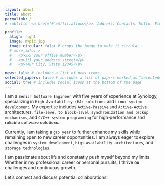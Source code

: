 ```yaml
---
layout: about
title: about
permalink: /
# subtitle: <a href='#'>Affiliations</a>. Address. Contacts. Motto. Etc.

profile:
  align: right
  image: mypic.jpg
  image_circular: false # crops the image to make it circular
  # more_info: >
  #   <p>555 your office number</p>
  #   <p>123 your address street</p>
  #   <p>Your City, State 12345</p>

news: false # includes a list of news items
selected_papers: false # includes a list of papers marked as "selected={true}"
social: true # includes social icons at the bottom of the page
---
```


I am a `Senior Software Engineer` with five years of experience at Synology, specializing in `High Availability (HA) solutions` and `Linux system development`. My expertise includes `Active-Passive` and `Active-Active` architectures, `file-level to block-level synchronization and backup mechanisms`, and `C/C++ system programming` for high-performance and reliable software solutions.

Currently, I am taking a `gap year` to further enhance my skills while remaining open to new career opportunities. I am always eager to explore challenges in `system development`, `high-availability architectures`, and `storage technologies`.

I am passionate about life and constantly push myself beyond my limits. Whether in my professional career or personal pursuits, I thrive on challenges and continuous growth.

Let’s connect and discuss potential collaborations!

<!-- Write your biography here. Tell the world about yourself. Link to your favorite [subreddit](http://reddit.com). You can put a picture in, too. The code is already in, just name your picture `prof_pic.jpg` and put it in the `img/` folder.

Put your address / P.O. box / other info right below your picture. You can also disable any of these elements by editing `profile` property of the YAML header of your `_pages/about.md`. Edit `_bibliography/papers.bib` and Jekyll will render your [publications page](/al-folio/publications/) automatically.

Link to your social media connections, too. This theme is set up to use [Font Awesome icons](https://fontawesome.com/) and [Academicons](https://jpswalsh.github.io/academicons/), like the ones below. Add your Facebook, Twitter, LinkedIn, Google Scholar, or just disable all of them. -->

